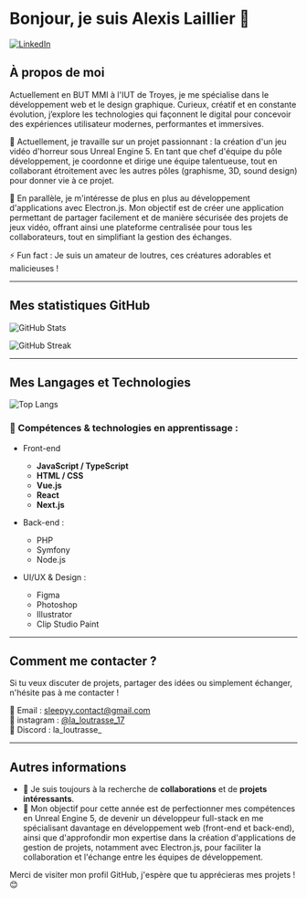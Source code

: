 # Bonjour, je suis Alexis Laillier 👋

[![LinkedIn](https://img.shields.io/badge/LinkedIn-Alexis%20Laillier-blue)](https://www.linkedin.com/in/alexis-laillier/)

## À propos de moi

Actuellement en BUT MMI à l'IUT de Troyes, je me spécialise dans le développement web et le design graphique. Curieux, créatif et en constante évolution, j’explore les technologies qui façonnent le digital pour concevoir des expériences utilisateur modernes, performantes et immersives.

🔭 Actuellement, je travaille sur un projet passionnant : la création d'un jeu vidéo d'horreur sous Unreal Engine 5. En tant que chef d'équipe du pôle développement, je coordonne et dirige une équipe talentueuse, tout en collaborant étroitement avec les autres pôles (graphisme, 3D, sound design) pour donner vie à ce projet.

🌱 En parallèle, je m'intéresse de plus en plus au développement d'applications avec Electron.js. Mon objectif est de créer une application permettant de partager facilement et de manière sécurisée des projets de jeux vidéo, offrant ainsi une plateforme centralisée pour tous les collaborateurs, tout en simplifiant la gestion des échanges.

⚡ Fun fact : Je suis un amateur de loutres, ces créatures adorables et malicieuses !

---

## Mes statistiques GitHub

![GitHub Stats](https://github-readme-stats.vercel.app/api?username=La-loutrasse&show_icons=true&theme=tokyonight&count_private=true)

![GitHub Streak](http://github-readme-streak-stats.herokuapp.com?user=La-loutrasse&theme=tokyonight)

---

## Mes Langages et Technologies

![Top Langs](https://github-readme-stats.vercel.app/api/top-langs/?username=La-loutrasse&layout=compact&theme=tokyonight)

### 🎯 Compétences & technologies en apprentissage :
- Front-end
  - **JavaScript / TypeScript**
  - **HTML / CSS**
  - **Vue.js**
  - **React**
  - **Next.js**

- Back-end :
  - PHP
  - Symfony
  - Node.js

- UI/UX & Design :
  - Figma
  - Photoshop
  - Illustrator
  - Clip Studio Paint

---

## Comment me contacter ?

Si tu veux discuter de projets, partager des idées ou simplement échanger, n'hésite pas à me contacter !  

📧 Email : [sleepyy.contact@gmail.com](mailto:sleepyy.contact@gmail.com)  
📱 instagram : [@la_loutrasse_17](https://www.instagram.com/la_loutrasse_17/)  
💬 Discord : la_loutrasse_

---

## Autres informations

- 🔑 Je suis toujours à la recherche de **collaborations** et de **projets intéressants**.
- 🎯 Mon objectif pour cette année est de perfectionner mes compétences en Unreal Engine 5, de devenir un développeur full-stack en me spécialisant davantage en développement web (front-end et back-end), ainsi que d'approfondir mon expertise dans la création d'applications de gestion de projets, notamment avec Electron.js, pour faciliter la collaboration et l'échange entre les équipes de développement.

Merci de visiter mon profil GitHub, j'espère que tu apprécieras mes projets ! 😊
